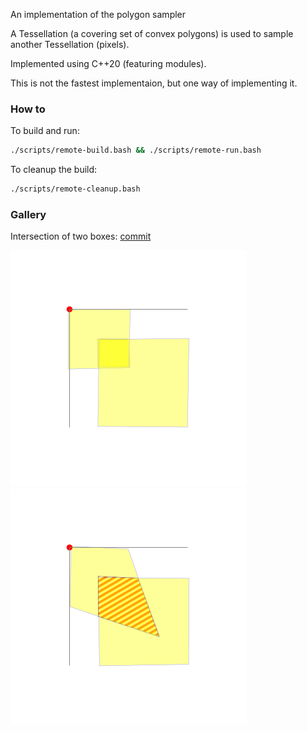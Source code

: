 An implementation of the polygon sampler

A Tessellation (a covering set of convex polygons) is used to sample
another Tessellation (pixels).

Implemented using C++20 (featuring modules).

This is not the fastest implementaion, but one way of implementing it.

### How to
To build and run:
```bash
./scripts/remote-build.bash && ./scripts/remote-run.bash
```

To cleanup the build:
```bash
./scripts/remote-cleanup.bash
```
### Gallery
Intersection of two boxes:
[commit](https://github.com/sosi-org/scientific-code/tree/d304871b762190e121be019de415f0eca1426ba0)

![x](./gallery/intersection1_17j22-3.svg)
![x](./gallery/intersection1-17-jul-22-4b.svg)

